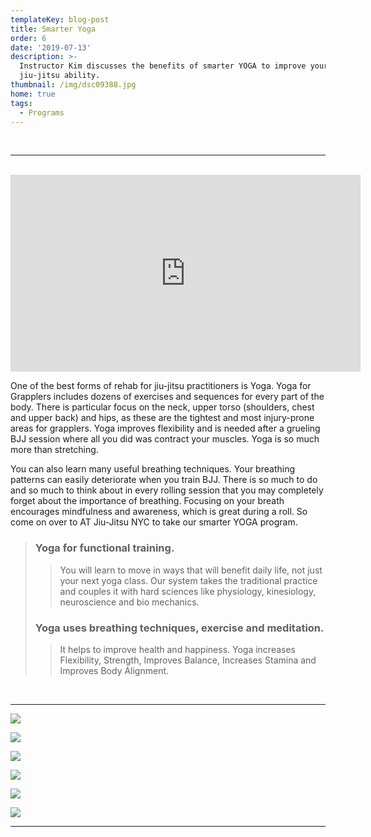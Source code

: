 ```yaml
---
templateKey: blog-post
title: Smarter Yoga
order: 6
date: '2019-07-13'
description: >-
  Instructor Kim discusses the benefits of smarter YOGA to improve your
  jiu-jitsu ability.
thumbnail: /img/dsc09388.jpg
home: true
tags:
  - Programs
---
```

<br>

- - -

<br>

<iframe width="560" height="315" src="https://www.youtube.com/embed/ZLXkTHgRxqQ" frameborder="0" allow="accelerometer; autoplay; encrypted-media; gyroscope; picture-in-picture" allowfullscreen></iframe>

<br>

One of the best forms of rehab for jiu-jitsu practitioners is Yoga. Yoga for Grapplers includes dozens of exercises and sequences for every part of the body. There is particular focus on the neck, upper torso (shoulders, chest and upper back) and hips, as these are the tightest and most injury-prone areas for grapplers. Yoga improves flexibility and is needed after a grueling BJJ session where all you did was contract your muscles. Yoga is so much more than stretching.

You can also learn many useful breathing techniques. Your breathing patterns can easily deteriorate when you train BJJ. There is so much to do and so much to think about in every rolling session that you may completely forget about the importance of breathing. Focusing on your breath encourages mindfulness and awareness, which is great during a roll. So come on over to AT Jiu-Jitsu NYC to take our smarter YOGA program.

> ### Yoga for functional training.
>
> > You will learn to move in ways that will benefit daily life, not just your next yoga class. Our system takes the traditional practice and couples it with hard sciences like physiology, kinesiology, neuroscience and bio mechanics.
>
> ### Yoga uses breathing techniques, exercise and meditation.
>
> > It helps to improve health and happiness. Yoga increases Flexibility, Strength, Improves Balance, Increases Stamina and Improves Body Alignment.

<br>

- - -

![](/img/dsc03884.jpg)

![](/img/dsc05400.jpg)

![](/img/dsc03917.jpg)

![](/img/dsc05463.jpg)

![](/img/dsc03899.jpg)

![](/img/dsc05450.jpg)

- - -
